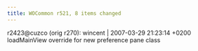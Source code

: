 ```yaml
---
title: WOCommon r521, 8 items changed
---
```


r2423@cuzco (orig r270): wincent | 2007-03-29 21:23:14 +0200 loadMainView override for new preference pane class
